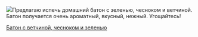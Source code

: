 <!--2025-06-10 01:15:40-->
<div class="yb">
  <div class="rss povarenok"><a href="https://www.povarenok.ru/recipes/show/182794/"><img src="https://www.povarenok.ru/data/cache/2025jun/10/50/3180554_11058-640x480.jpg"></a>Предлагаю испечь домашний батон с зеленью, чесноком и ветчиной. Батон получается очень ароматный, вкусный, нежный. Угощайтесь! <p class="titl"><a href="https://www.povarenok.ru/recipes/show/182794/">Батон с ветчиной, чесноком и зеленью</a></p></div>
</div>
